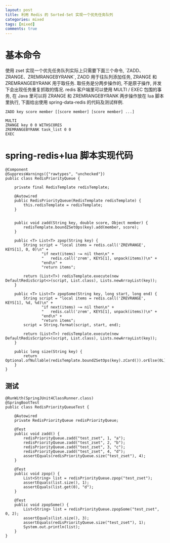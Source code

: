 ```yaml
---
layout: post
title: 利用 Redis 的 Sorted-Set 实现一个优先任务队列
categories: mixed
tags: [mixed]
comments: true
---
```



# 基本命令

使用 zset 实现一个优先任务队列实际上只需要下面三个命令, \`ZADD、ZRANGE、ZREMRANGEBYRANK\`, ZADD 用于往队列添加任务, ZRANGE 和 ZREMRANGEBYRANK 用于取任务. 取任务是分两步操作的, 不是原子操作, 并发下会出现任务重复抓取的情况. redis 客户端里可以使用 MULTI / EXEC 包围的事务, 在 Java 里可以将 ZRANGE 和 ZREMRANGEBYRANK 两步操作放在 lua 脚本里执行, 下面给出使用 spring-data-redis 的代码及测试样例.

    ZADD key score member [[score member] [score member] ...]
    
    MULTI
    ZRANGE key 0 0 WITHSCORES
    ZREMRANGEBYRANK task_list 0 0
    EXEC


# spring-redis+lua 脚本实现代码

    @Component
    @SuppressWarnings({"rawtypes", "unchecked"})
    public class RedisPriorityQueue {
    
        private final RedisTemplate redisTemplate;
    
        @Autowired
        public RedisPriorityQueue(RedisTemplate redisTemplate) {
            this.redisTemplate = redisTemplate;
        }
    
    
        public void zadd(String key, double score, Object member) {
            redisTemplate.boundZSetOps(key).add(member, score);
        }
    
        public <T> List<T> zpop(String key) {
            String script = "local items = redis.call('ZREVRANGE', KEYS[1], 0, 0)\n" +
                    "if next(items) ~= nil then\n" +
                    "   redis.call('zrem', KEYS[1], unpack(items))\n" +
                    "end\n" +
                    "return items";
    
            return (List<T>) redisTemplate.execute(new DefaultRedisScript<>(script, List.class), Lists.newArrayList(key));
        }
    
        public <T> List<T> zpopSome(String key, long start, long end) {
            String script = "local items = redis.call('ZREVRANGE', KEYS[1], %d, %d)\n" +
                    "if next(items) ~= nil then\n" +
                    "   redis.call('zrem', KEYS[1], unpack(items))\n" +
                    "end\n" +
                    "return items";
            script = String.format(script, start, end);
    
            return (List<T>) redisTemplate.execute(new DefaultRedisScript<>(script, List.class), Lists.newArrayList(key));
        }
    
        public long size(String key) {
            return Optional.ofNullable(redisTemplate.boundZSetOps(key).zCard()).orElse(0L);
        }
    }


## 测试

    @RunWith(SpringJUnit4ClassRunner.class)
    @SpringBootTest
    public class RedisPriorityQueueTest {
    
        @Autowired
        private RedisPriorityQueue redisPriorityQueue;
    
        @Test
        public void zadd() {
            redisPriorityQueue.zadd("test_zset", 1, "a");
            redisPriorityQueue.zadd("test_zset", 2, "b");
            redisPriorityQueue.zadd("test_zset", 3, "c");
            redisPriorityQueue.zadd("test_zset", 4, "d");
            assertEquals(redisPriorityQueue.size("test_zset"), 4);
        }
    
        @Test
        public void zpop() {
            List<String> list = redisPriorityQueue.zpop("test_zset");
            assertEquals(list.size(), 1);
            assertEquals(list.get(0), "d");
        }
    
        @Test
        public void zpopSome() {
            List<String> list = redisPriorityQueue.zpopSome("test_zset", 0, 2);
            assertEquals(list.size(), 3);
            assertEquals(redisPriorityQueue.size("test_zset"), 1);
            System.out.println(list);
        }
    }

